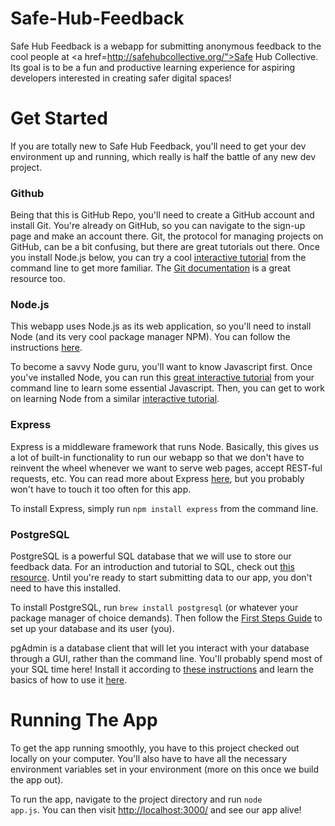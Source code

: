 # Safe-Hub-Feedback
Safe Hub Feedback is a webapp for submitting anonymous feedback to the cool people at <a href=http://safehubcollective.org/">Safe Hub Collective</a>. Its goal is to be a fun and productive learning experience for aspiring developers interested in creating safer digital spaces!

# Get Started
If you are totally new to Safe Hub Feedback, you'll need to get your dev environment up and running, which really is half the battle of any new dev project.

### Github
Being that this is GitHub Repo, you'll need to create a GitHub account and install Git. You're already on GitHub, so you can navigate to the sign-up page and make an account there. Git, the protocol for managing projects on GitHub, can be a bit confusing, but there are great tutorials out there. Once you install Node.js below, you can try a cool <a href="http://nodeschool.io/#workshoppers">interactive tutorial</a> from the command line to get more familiar. The <a href="http://www.git-scm.com/">Git documentation</a> is a great resource too.

### Node.js
This webapp uses Node.js as its web application, so you'll need to install Node (and its very cool package manager NPM). You can follow the instructions <a href="https://nodejs.org/download/">here</a>.

To become a savvy Node guru, you'll want to know Javascript first. Once you've installed Node, you can run this <a href="http://nodeschool.io/#workshoppers">great interactive tutorial</a> from your command line to learn some essential Javascript. Then, you can get to work on learning Node from a similar <a href="http://nodeschool.io/#workshoppers">interactive tutorial</a>.

### Express
Express is a middleware framework that runs Node. Basically, this gives us a lot of built-in functionality to run our webapp so that we don't have to reinvent the wheel whenever we want to serve web pages, accept REST-ful requests, etc. You can read more about Express <a href="http://expressjs.com/">here</a>, but you probably won't have to touch it too often for this app.

To install Express, simply run <code>npm install express</code> from the command line.

### PostgreSQL
PostgreSQL is a powerful SQL database that we will use to store our feedback data. For an introduction and tutorial to SQL, check out <a href="http://www.sql-tutorial.com/sql-introduction-sql-tutorial/">this resource</a>. Until you're ready to start submitting data to our app, you don't need to have this installed.

To install PostgreSQL, run <code>brew install postgresql</code> (or whatever your package manager of choice demands). Then follow the <A href="https://wiki.postgresql.org/wiki/First_steps">First Steps Guide</a> to set up your database and its user (you).

pgAdmin is a database client that will let you interact with your database through a GUI, rather than the command line. You'll probably spend most of your SQL time here! Install it according to <a href="http://www.pgadmin.org/download/">these instructions</a> and learn the basics of how to use it <a href="http://www.pgadmin.org/docs/dev/using.html">here</a>.

# Running The App
To get the app running smoothly, you have to this project checked out locally on your computer. You'll also have to have all the necessary environment variables set in your environment (more on this once we build the app out).

To run the app, navigate to the project directory and run <code>node app.js</code>. You can then visit <a href="http://localhost:3000/">http://localhost:3000/</a> and see our app alive!
